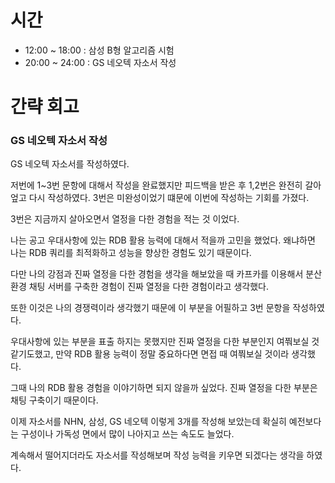 # 시간

- 12:00 ~ 18:00 : 삼성 B형 알고리즘 시험
- 20:00 ~ 24:00 : GS 네오텍 자소서 작성 


# 간략 회고

### GS 네오텍 자소서 작성

GS 네오텍 자소서를 작성하였다.

저번에 1~3번 문항에 대해서 작성을 완료했지만 피드백을 받은 후 1,2번은 완전히 갈아엎고 다시 작성하였다. 3번은 미완성이었기 떄문에 이번에 작성하는 기회를 가졌다.

3번은 지금까지 살아오면서 열정을 다한 경험을 적는 것 이었다.

나는 공고 우대사항에 있는 RDB 활용 능력에 대해서 적을까 고민을 했었다. 왜냐하면 나는 RDB 쿼리를 최적화하고 성능을 향상한 경험도 있기 때문이다.

다만 나의 강점과 진짜 열정을 다한 경험을 생각을 해보았을 때 카프카를 이용해서 분산 환경 채팅 서버를 구축한 경험이 진짜 열정을 다한 경험이라고 생각했다.

또한 이것은 나의 경쟁력이라 생각했기 때문에 이 부분을 어필하고 3번 문항을 작성하였다.

우대사항에 있는 부분을 표출 하지는 못했지만 진짜 열정을 다한 부분인지 여쭤보실 것 같기도했고, 만약 RDB 활용 능력이 정말 중요하다면 면접 때 여쭤보실 것이라 생각했다.

그때 나의 RDB 활용 경험을 이야기하면 되지 않을까 싶었다. 진짜 열정을 다한 부분은 채팅 구축이기 때문이다.

이제 자소서를 NHN, 삼성, GS 네오텍 이렇게 3개를 작성해 보았는데 확실히 예전보다는 구성이나 가독성 면에서 많이 나아지고 쓰는 속도도 늘었다.

계속해서 떨어지더라도 자소서를 작성해보며 작성 능력을 키우면 되겠다는 생각을 하였다.